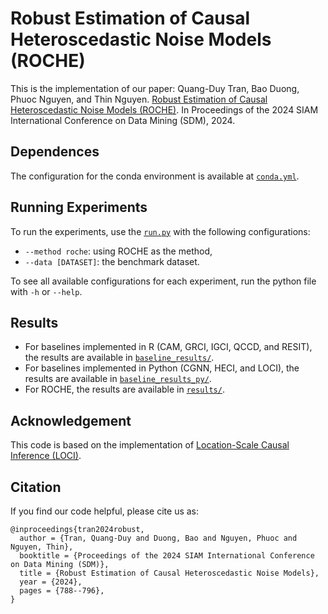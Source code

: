 # Robust Estimation of Causal Heteroscedastic Noise Models (ROCHE)
This is the implementation of our paper:
Quang-Duy Tran, Bao Duong, Phuoc Nguyen, and Thin Nguyen. [Robust Estimation of Causal Heteroscedastic Noise Models (ROCHE)](https://epubs.siam.org/doi/10.1137/1.9781611978032.90). In Proceedings of the 2024 SIAM International Conference on Data Mining (SDM), 2024.

## Dependences 
The configuration for the conda environment is available at [```conda.yml```](conda.yml).

## Running Experiments
To run the experiments, use the [```run.py```](run.py) with the following configurations:
- ```--method roche```: using ROCHE as the method,
- ```--data [DATASET]```: the benchmark dataset.

To see all available configurations for each experiment, run the python file with ```-h``` or ```--help```.

## Results
- For baselines implemented in R (CAM, GRCI, IGCI, QCCD, and RESIT), the results are available in [```baseline_results/```](baseline_results).
- For baselines implemented in Python (CGNN, HECI, and LOCI), the results are available in [```baseline_results_py/```](baseline_results_py).
- For ROCHE, the results are available in [```results/```](results).

## Acknowledgement
This code is based on the implementation of [Location-Scale Causal Inference (LOCI)](https://github.com/aleximmer/loci).

## Citation
If you find our code helpful, please cite us as:
```
@inproceedings{tran2024robust,
  author = {Tran, Quang-Duy and Duong, Bao and Nguyen, Phuoc and Nguyen, Thin},
  booktitle = {Proceedings of the 2024 SIAM International Conference on Data Mining (SDM)},
  title = {Robust Estimation of Causal Heteroscedastic Noise Models},
  year = {2024},
  pages = {788--796},
}
```
